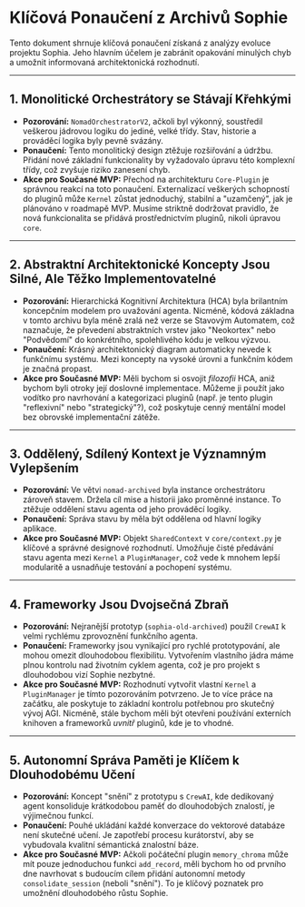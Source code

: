 # Klíčová Ponaučení z Archivů Sophie

Tento dokument shrnuje klíčová ponaučení získaná z analýzy evoluce projektu Sophia. Jeho hlavním účelem je zabránit opakování minulých chyb a umožnit informovaná architektonická rozhodnutí.

---

## 1. Monolitické Orchestrátory se Stávají Křehkými

*   **Pozorování:** `NomadOrchestratorV2`, ačkoli byl výkonný, soustředil veškerou jádrovou logiku do jediné, velké třídy. Stav, historie a prováděcí logika byly pevně svázány.
*   **Ponaučení:** Tento monolitický design ztěžuje rozšiřování a údržbu. Přidání nové základní funkcionality by vyžadovalo úpravu této komplexní třídy, což zvyšuje riziko zanesení chyb.
*   **Akce pro Současné MVP:** Přechod na architekturu `Core-Plugin` je správnou reakcí na toto ponaučení. Externalizací veškerých schopností do pluginů může `Kernel` zůstat jednoduchý, stabilní a "uzamčený", jak je plánováno v roadmapě MVP. Musíme striktně dodržovat pravidlo, že nová funkcionalita se přidává prostřednictvím pluginů, nikoli úpravou `core`.

---

## 2. Abstraktní Architektonické Koncepty Jsou Silné, Ale Těžko Implementovatelné

*   **Pozorování:** Hierarchická Kognitivní Architektura (HCA) byla brilantním koncepčním modelem pro uvažování agenta. Nicméně, kódová základna v tomto archivu byla méně zralá než verze se Stavovým Automatem, což naznačuje, že převedení abstraktních vrstev jako "Neokortex" nebo "Podvědomí" do konkrétního, spolehlivého kódu je velkou výzvou.
*   **Ponaučení:** Krásný architektonický diagram automaticky nevede k funkčnímu systému. Mezi koncepty na vysoké úrovni a funkčním kódem je značná propast.
*   **Akce pro Současné MVP:** Měli bychom si osvojit *filozofii* HCA, aniž bychom byli otroky její doslovné implementace. Můžeme ji použít jako vodítko pro navrhování a kategorizaci pluginů (např. je tento plugin "reflexivní" nebo "strategický"?), což poskytuje cenný mentální model bez obrovské implementační zátěže.

---

## 3. Oddělený, Sdílený Kontext je Významným Vylepšením

*   **Pozorování:** Ve větvi `nomad-archived` byla instance orchestrátoru zároveň stavem. Držela cíl mise a historii jako proměnné instance. To ztěžuje oddělení stavu agenta od jeho prováděcí logiky.
*   **Ponaučení:** Správa stavu by měla být oddělena od hlavní logiky aplikace.
*   **Akce pro Současné MVP:** Objekt `SharedContext` v `core/context.py` je klíčové a správné designové rozhodnutí. Umožňuje čisté předávání stavu agenta mezi `Kernel` a `PluginManager`, což vede k mnohem lepší modularitě a usnadňuje testování a pochopení systému.

---

## 4. Frameworky Jsou Dvojsečná Zbraň

*   **Pozorování:** Nejranější prototyp (`sophia-old-archived`) použil `CrewAI` k velmi rychlému zprovoznění funkčního agenta.
*   **Ponaučení:** Frameworky jsou vynikající pro rychlé prototypování, ale mohou omezit dlouhodobou flexibilitu. Vytvořením vlastního jádra máme plnou kontrolu nad životním cyklem agenta, což je pro projekt s dlouhodobou vizí Sophie nezbytné.
*   **Akce pro Současné MVP:** Rozhodnutí vytvořit vlastní `Kernel` a `PluginManager` je tímto pozorováním potvrzeno. Je to více práce na začátku, ale poskytuje to základní kontrolu potřebnou pro skutečný vývoj AGI. Nicméně, stále bychom měli být otevřeni používání externích knihoven a frameworků *uvnitř* pluginů, kde je to vhodné.

---

## 5. Autonomní Správa Paměti je Klíčem k Dlouhodobému Učení

*   **Pozorování:** Koncept "snění" z prototypu s `CrewAI`, kde dedikovaný agent konsoliduje krátkodobou paměť do dlouhodobých znalostí, je výjimečnou funkcí.
*   **Ponaučení:** Pouhé ukládání každé konverzace do vektorové databáze není skutečné učení. Je zapotřebí procesu kurátorství, aby se vybudovala kvalitní sémantická znalostní báze.
*   **Akce pro Současné MVP:** Ačkoli počáteční plugin `memory_chroma` může mít pouze jednoduchou funkci `add_record`, měli bychom ho od prvního dne navrhovat s budoucím cílem přidání autonomní metody `consolidate_session` (neboli "snění"). To je klíčový poznatek pro umožnění dlouhodobého růstu Sophie.
